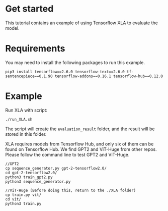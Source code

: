 # Get started 
This tutorial contains an example of using Tensorflow XLA to evaluate the model.

# Requirements
You may need to install the following packages to run this example.
```
pip3 install tensorflow==2.6.0 tensorflow-text==2.6.0 tf-sentencepiece==0.1.90 tensorflow-addons==0.16.1 tensorflow-hub==0.12.0
```

# Example
Run XLA with script:
```
./run_XLA.sh
```
The script will create the `evaluation_result` folder, and the result will be stored in this folder. 

XLA requires models from Tensorflow Hub, and only six of them can be found on Tensorflow Hub. We find GPT2 and ViT-Huge from other repos. Please follow the command line to test GPT2 and ViT-Huge.
```
//GPT2
cp sequence_generator.py gpt-2-tensorflow2.0/
cd gpt-2-tensorflow2.0/
python3 train_gpt2.py
python3 sequence_generator.py

//ViT-Huge (Before doing this, return to the ./XLA folder)
cp train.py vit/
cd vit/
python3 train.py
```

